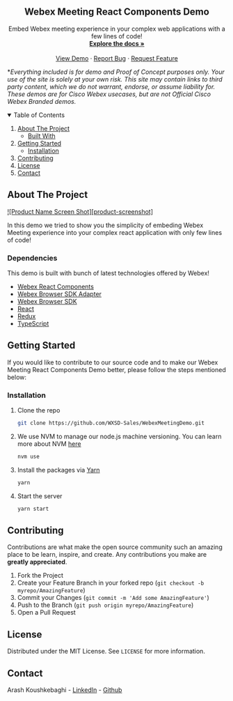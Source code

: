 <!-- PROJECT LOGO -->
<br />
<p align="center">
  <h2 align="center">Webex Meeting React Components Demo</h2>

  <p align="center">
    Embed Webex meeting experience in your complex web applications with a few lines of code!
    <br />
    <a href="https://github.com/WXSD-Sales/WebexMeetingDemo"><strong>Explore the docs »</strong></a>
    <br />
    <br />
    <a href="https://wxsd-sales.github.io/WebexMeetingDemo/">View Demo</a>
    ·
    <a href="https://github.com/WXSD-Sales/WebexMeetingDemo/issues">Report Bug</a>
    ·
    <a href="https://github.com/WXSD-Sales/WebexMeetingDemo/issues">Request Feature</a>
  </p>
</p>

*_Everything included is for demo and Proof of Concept purposes only. Your use of the site is solely at your own risk. This site may contain links to third party content, which we do not warrant, endorse, or assume liability for. These demos are for Cisco Webex usecases, but are not Official Cisco Webex Branded demos._

<!-- TABLE OF CONTENTS -->
<details open="open">
  <summary>Table of Contents</summary>
  <ol>
    <li>
      <a href="#about-the-project">About The Project</a>
      <ul>
        <li><a href="#built-with">Built With</a></li>
      </ul>
    </li>
    <li>
      <a href="#getting-started">Getting Started</a>
      <ul>
        <li><a href="#installation">Installation</a></li>
      </ul>
    </li>
    <li><a href="#contributing">Contributing</a></li>
    <li><a href="#license">License</a></li>
    <li><a href="#contact">Contact</a></li>
  </ol>
</details>

<!-- ABOUT THE PROJECT -->

## About The Project

[![Product Name Screen Shot][product-screenshot]](https://www.loom.com/share/1999193127e245dd802ddd4b4dd249f4)

In this demo we tried to show you the simplicity of embeding Webex Meeting experience into your complex react application with only few lines of code!

### Dependencies

This demo is built with bunch of latest technologies offered by Webex!

- [Webex React Components](https://github.com/webex/components)
- [Webex Browser SDK Adapter](https://github.com/webex/sdk-component-adapter)
- [Webex Browser SDK](https://github.com/webex/webex-js-sdk)
- [React](https://reactjs.org)
- [Redux](https://redux.js.org/)
- [TypeScript](https://www.typescriptlang.org/)

<!-- GETTING STARTED -->

## Getting Started

If you would like to contribute to our source code and to make our Webex Meeting React Components Demo better, please follow the steps mentioned below:

### Installation

1. Clone the repo
   ```sh
   git clone https://github.com/WXSD-Sales/WebexMeetingDemo.git
   ```
2. We use NVM to manage our node.js machine versioning. You can learn more about NVM [here](https://github.com/nvm-sh/nvm)
   ```sh
   nvm use
   ```
3. Install the packages via [Yarn](https://classic.yarnpkg.com/en/)
   ```sh
   yarn
   ```
4. Start the server
   ```sh
   yarn start
   ```

<!-- CONTRIBUTING -->

## Contributing

Contributions are what make the open source community such an amazing place to be learn, inspire, and create. Any contributions you make are **greatly appreciated**.

1. Fork the Project
2. Create your Feature Branch in your forked repo (`git checkout -b myrepo/AmazingFeature`)
3. Commit your Changes (`git commit -m 'Add some AmazingFeature'`)
4. Push to the Branch (`git push origin myrepo/AmazingFeature`)
5. Open a Pull Request

<!-- LICENSE -->

## License

Distributed under the MIT License. See `LICENSE` for more information.

<!-- CONTACT -->

## Contact

Arash Koushkebaghi - [LinkedIn](https://www.linkedin.com/in/arash-koushkebaghi-9b1701a4/) - [Github](https://github.com/akoushke)

<!-- MARKDOWN LINKS & IMAGES -->
<!-- https://www.markdownguide.org/basic-syntax/#reference-style-links -->
